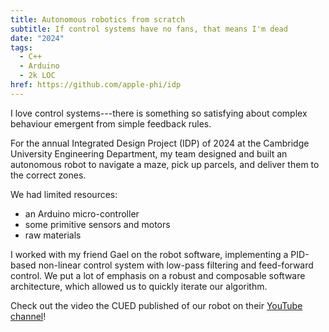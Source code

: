 ```yaml
---
title: Autonomous robotics from scratch
subtitle: If control systems have no fans, that means I'm dead
date: "2024"
tags:
  - C++
  - Arduino
  - 2k LOC
href: https://github.com/apple-phi/idp
---
```


I love control systems---there is something so satisfying about complex behaviour emergent from simple feedback rules.

For the annual Integrated Design Project (IDP) of 2024 at the Cambridge University Engineering Department, my team designed and built an autonomous robot to navigate a maze, pick up parcels, and deliver them to the correct zones.

We had limited resources:

- an Arduino micro-controller
- some primitive sensors and motors
- raw materials

I worked with my friend Gael on the robot software, implementing a PID-based non-linear control system with low-pass filtering and feed-forward control. We put a lot of emphasis on a robust and composable software architecture, which allowed us to quickly iterate our algorithm.

Check out the video the CUED published of our robot on their [YouTube channel](https://youtu.be/8PjCkTg_oGc)!
